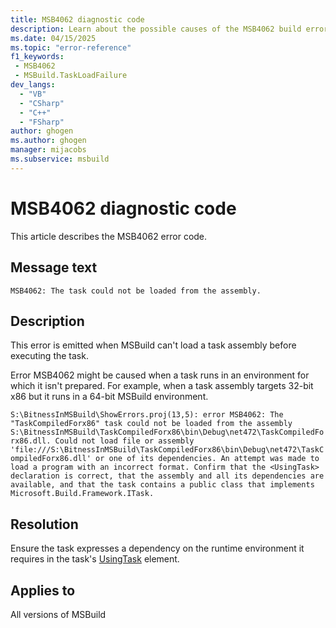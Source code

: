 ```yaml
---
title: MSB4062 diagnostic code
description: Learn about the possible causes of the MSB4062 build error and get troubleshooting tips.
ms.date: 04/15/2025
ms.topic: "error-reference"
f1_keywords:
 - MSB4062
 - MSBuild.TaskLoadFailure
dev_langs:
  - "VB"
  - "CSharp"
  - "C++"
  - "FSharp"
author: ghogen
ms.author: ghogen
manager: mijacobs
ms.subservice: msbuild
---
```

# MSB4062 diagnostic code

<!-- :::ErrorDefinitionDescription::: -->
<!-- :::editable-content name="introDescription"::: -->
This article describes the MSB4062 error code.
<!-- :::editable-content-end::: -->

## Message text

`MSB4062: The task could not be loaded from the assembly.`

<!-- :::editable-content name="postOutputDescription"::: -->
## Description

This error is emitted when MSBuild can't load a task assembly before executing the task.

Error MSB4062 might be caused when a task runs in an environment for which it isn't prepared. For example, when a task assembly targets 32-bit x86 but it runs in a 64-bit MSBuild environment.

`S:\BitnessInMSBuild\ShowErrors.proj(13,5): error MSB4062: The "TaskCompiledForx86" task could not be loaded from the assembly S:\BitnessInMSBuild\TaskCompiledForx86\bin\Debug\net472\TaskCompiledForx86.dll. Could not load file or assembly 'file:///S:\BitnessInMSBuild\TaskCompiledForx86\bin\Debug\net472\TaskCompiledForx86.dll' or one of its dependencies. An attempt was made to load a program with an incorrect format. Confirm that the <UsingTask> declaration is correct, that the assembly and all its dependencies are available, and that the task contains a public class that implements Microsoft.Build.Framework.ITask.`

## Resolution

Ensure the task expresses a dependency on the runtime environment it requires in the task's [UsingTask](../usingtask-element-msbuild.md) element.
<!-- :::editable-content-end::: -->
<!-- :::ErrorDefinitionDescription-end::: -->

## Applies to

All versions of MSBuild